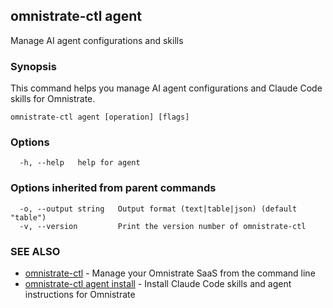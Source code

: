 ## omnistrate-ctl agent

Manage AI agent configurations and skills

### Synopsis

This command helps you manage AI agent configurations and Claude Code skills for Omnistrate.

```
omnistrate-ctl agent [operation] [flags]
```

### Options

```
  -h, --help   help for agent
```

### Options inherited from parent commands

```
  -o, --output string   Output format (text|table|json) (default "table")
  -v, --version         Print the version number of omnistrate-ctl
```

### SEE ALSO

* [omnistrate-ctl](omnistrate-ctl.md)	 - Manage your Omnistrate SaaS from the command line
* [omnistrate-ctl agent install](omnistrate-ctl_agent_install.md)	 - Install Claude Code skills and agent instructions for Omnistrate

